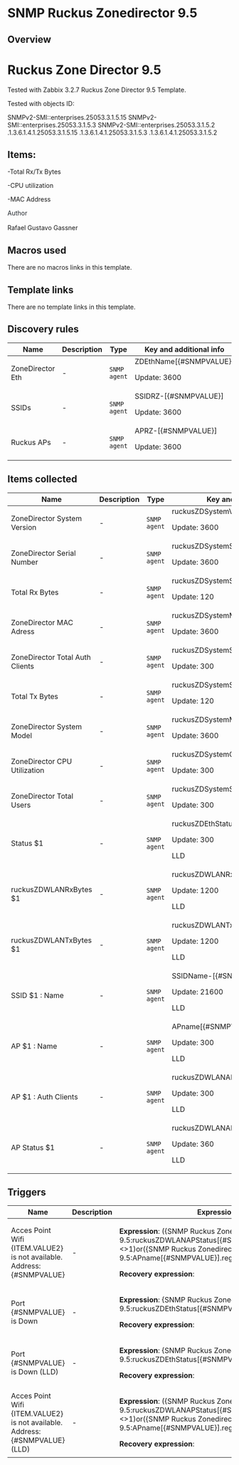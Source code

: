 # SNMP Ruckus Zonedirector 9.5

## Overview

Ruckus Zone Director 9.5
========================


Tested with Zabbix 3.2.7 Ruckus Zone Director 9.5 Template.


Tested with objects ID:


SNMPv2-SMI::enterprises.25053.3.1.5.15 SNMPv2-SMI::enterprises.25053.3.1.5.3 SNMPv2-SMI::enterprises.25053.3.1.5.2 .1.3.6.1.4.1.25053.3.1.5.15 .1.3.6.1.4.1.25053.3.1.5.3 .1.3.6.1.4.1.25053.3.1.5.2


Items:
------


-Total Rx/Tx Bytes


-CPU utilization


-MAC Address


<p style="box-sizing: border-box; margin-top: 0px; margin-bottom: 16px; color: #24292e; font-family

## Author

Rafael Gustavo Gassner

## Macros used

There are no macros links in this template.

## Template links

There are no template links in this template.

## Discovery rules

|Name|Description|Type|Key and additional info|
|----|-----------|----|----|
|ZoneDirector Eth|<p>-</p>|`SNMP agent`|ZDEthName[{#SNMPVALUE}]<p>Update: 3600</p>|
|SSIDs|<p>-</p>|`SNMP agent`|SSIDRZ-[{#SNMPVALUE}]<p>Update: 3600</p>|
|Ruckus APs|<p>-</p>|`SNMP agent`|APRZ-[{#SNMPVALUE}]<p>Update: 3600</p>|
## Items collected

|Name|Description|Type|Key and additional info|
|----|-----------|----|----|
|ZoneDirector System Version|<p>-</p>|`SNMP agent`|ruckusZDSystemVersion.0<p>Update: 3600</p>|
|ZoneDirector Serial Number|<p>-</p>|`SNMP agent`|ruckusZDSystemSerialNumber.0<p>Update: 3600</p>|
|Total Rx Bytes|<p>-</p>|`SNMP agent`|ruckusZDSystemStatsWLANTotalRxBytes<p>Update: 120</p>|
|ZoneDirector MAC Adress|<p>-</p>|`SNMP agent`|ruckusZDSystemMacAddr.0<p>Update: 3600</p>|
|ZoneDirector Total Auth Clients|<p>-</p>|`SNMP agent`|ruckusZDSystemStatsNumSta.0<p>Update: 300</p>|
|Total Tx Bytes|<p>-</p>|`SNMP agent`|ruckusZDSystemStatsWLANTotalTxBytes<p>Update: 120</p>|
|ZoneDirector System Model|<p>-</p>|`SNMP agent`|ruckusZDSystemModel.0<p>Update: 3600</p>|
|ZoneDirector CPU Utilization|<p>-</p>|`SNMP agent`|ruckusZDSystemCPUUTIL.0<p>Update: 300</p>|
|ZoneDirector Total Users|<p>-</p>|`SNMP agent`|ruckusZDSystemStatsAllNumSta<p>Update: 300</p>|
|Status $1|<p>-</p>|`SNMP agent`|ruckusZDEthStatus[{#SNMPVALUE}]<p>Update: 300</p><p>LLD</p>|
|ruckusZDWLANRxBytes $1|<p>-</p>|`SNMP agent`|ruckusZDWLANRxBytes-[{#SNMPVALUE}]<p>Update: 1200</p><p>LLD</p>|
|ruckusZDWLANTxBytes $1|<p>-</p>|`SNMP agent`|ruckusZDWLANTxBytes-[{#SNMPVALUE}]<p>Update: 1200</p><p>LLD</p>|
|SSID $1 : Name|<p>-</p>|`SNMP agent`|SSIDName-[{#SNMPVALUE}]<p>Update: 21600</p><p>LLD</p>|
|AP $1 : Name|<p>-</p>|`SNMP agent`|APname[{#SNMPVALUE}]<p>Update: 300</p><p>LLD</p>|
|AP $1 : Auth Clients|<p>-</p>|`SNMP agent`|ruckusZDWLANAPNumSta[{#SNMPVALUE}]<p>Update: 300</p><p>LLD</p>|
|AP Status $1|<p>-</p>|`SNMP agent`|ruckusZDWLANAPStatus[{#SNMPVALUE}]<p>Update: 360</p><p>LLD</p>|
## Triggers

|Name|Description|Expression|Priority|
|----|-----------|----------|--------|
|Acces Point Wifi  {ITEM.VALUE2} is not available. Address: {#SNMPVALUE}|<p>-</p>|<p>**Expression**: ({SNMP Ruckus Zonedirector 9.5:ruckusZDWLANAPStatus[{#SNMPVALUE}].last(0)}<>1)or({SNMP Ruckus Zonedirector 9.5:APname[{#SNMPVALUE}].regexp(^blablablabla$)}=1)</p><p>**Recovery expression**: </p>|warning|
|Port {#SNMPVALUE} is Down|<p>-</p>|<p>**Expression**: {SNMP Ruckus Zonedirector 9.5:ruckusZDEthStatus[{#SNMPVALUE}].last(0)}=2</p><p>**Recovery expression**: </p>|high|
|Port {#SNMPVALUE} is Down (LLD)|<p>-</p>|<p>**Expression**: {SNMP Ruckus Zonedirector 9.5:ruckusZDEthStatus[{#SNMPVALUE}].last(0)}=2</p><p>**Recovery expression**: </p>|high|
|Acces Point Wifi  {ITEM.VALUE2} is not available. Address: {#SNMPVALUE} (LLD)|<p>-</p>|<p>**Expression**: ({SNMP Ruckus Zonedirector 9.5:ruckusZDWLANAPStatus[{#SNMPVALUE}].last(0)}<>1)or({SNMP Ruckus Zonedirector 9.5:APname[{#SNMPVALUE}].regexp(^blablablabla$)}=1)</p><p>**Recovery expression**: </p>|warning|
